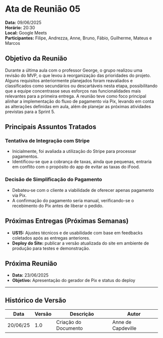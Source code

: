 # Ata de Reunião 05

**Data:** 09/06/2025  
**Horário:** 20:30  
**Local:** Google Meets  
**Participantes:** Filipe, Andrezza, Anne, Bruno, Fábio, Guilherme, Mateus e Marcos

## Objetivo da Reunião

Durante a última aula com o professor George, o grupo realizou uma revisão do MVP, o que levou à reorganização das prioridades do projeto. Alguns requisitos anteriormente planejados foram reavaliados e classificados como secundários ou descartáveis nesta etapa, possibilitando que a equipe concentrasse seus esforços nas funcionalidades mais relevantes para a primeira entrega. A reunião teve como foco principal alinhar a implementação do fluxo de pagamento via Pix, levando em conta as alterações definidas em aula, além de planejar as próximas atividades previstas para a Sprint 5.

## Principais Assuntos Tratados

### Tentativa de Integração com Stripe

- Inicialmente, foi avaliada a utilização do Stripe para processar pagamentos.
- Identificou-se que a cobrança de taxas, ainda que pequenas, entraria em conflito com o propósito do app de evitar as taxas do iFood.

### Decisão de Simplificação do Pagamento

- Debateu‑se com o cliente a viabilidade de oferecer apenas pagamento via Pix.
- A confirmação do pagamento seria manual, verificando-se o recebimento do Pix antes de liberar o pedido.

## Próximas Entregas (Próximas Semanas)

- **US15:** Ajustes técnicos e de usabilidade com base em feedbacks coletados após as entregas anteriores.
- **Deploy do Site:** publicar a versão atualizada do site em ambiente de produção para testes e demonstração.

## Próxima Reunião

- **Data:** 23/06/2025
- **Objetivo:** Apresentação do gerador de Pix e status do deploy

---

## Histórico de Versão

| Data     | Versão | Descrição            | Autor              |
| -------- | ------ | -------------------- | ------------------ |
| 20/06/25 | 1.0    | Criação do Documento | Anne de Capdeville |
